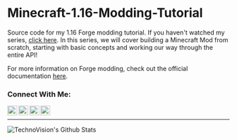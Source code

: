 # Minecraft-1.16-Modding-Tutorial

Source code for my 1.16 Forge modding tutorial. If you haven't watched my series, [click here](https://www.youtube.com/watch?v=JOTH1eDP99Y&list=PLDhiRTZ_vnoUI3-9z0Zg-I8tTSp3EfOia). In this series, we will cover building a Minecraft Mod from scratch, starting with basic concepts and working our way through the entire API! 

For more information on Forge modding, check out the official documentation [here](https://mcforge.readthedocs.io/en/1.15.x/).

### Connect With Me:

[<img align="left" alt="TechnoVisionTV | YouTube" width="22px" src="https://cdn.jsdelivr.net/npm/simple-icons@v3/icons/youtube.svg" />][youtube]
[<img align="left" alt="TechnoVisionTV | Twitter" width="22px" src="https://cdn.jsdelivr.net/npm/simple-icons@v3/icons/twitter.svg" />][twitter]
[<img align="left" alt="tomm.peters | Instagram" width="22px" src="https://cdn.jsdelivr.net/npm/simple-icons@v3/icons/instagram.svg" />][instagram]
[<img align="left" alt="TechnoVision | Instagram" width="22px" src="https://cdn.jsdelivr.net/npm/simple-icons@v3/icons/discord.svg" />][discord]
<br />

---

<img align="left" alt="TechnoVision's Github Stats" src="https://github-readme-stats.vercel.app/api?username=TechnoVisionDev&show_icons=true&hide_border=true" />

[youtube]: https://youtube.com/TechnoVisionTV
[twitter]: https://twitter.com/TechnoVisionTV
[instagram]: https://instagram.com/tomm.peters
[discord]: https://discord.gg/8NV6QYx

